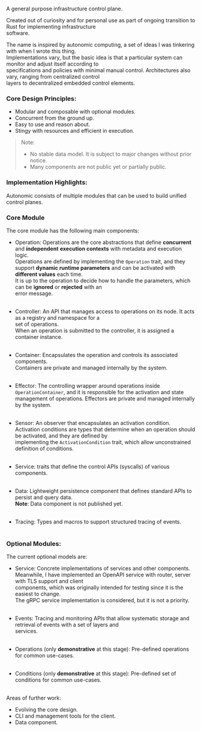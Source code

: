 A general purpose infrastructure control plane.

Created out of curiosity and for personal use as part of ongoing transition to Rust for implementing infrastructure <br>
software.

The name is inspired by autonomic computing, a set of ideas I was tinkering with when I wrote this thing.<br>
Implementations vary, but the basic idea is that a particular system can monitor and adjust itself according to <br>
specifications and policies with minimal manual control. Architectures also vary, ranging from centralized control <br>
layers to decentralized embedded control elements.

### Core Design Principles:
* Modular and composable with optional modules.
* Concurrent from the ground up.
* Easy to use and reason about.
* Stingy with resources and efficient in execution.

> Note:
> - No stable data model. It is subject to major changes without prior notice. 
> - Many components are not public yet or partially public.

### Implementation Highlights:
Autonomic consists of multiple modules that can be used to build unified control planes.

### Core Module
The core module has the following main components:

* Operation: Operations are the core abstractions that define **concurrent** and **independent** **execution contexts**
with metadata and execution logic.<br>
Operations are defined by implementing the `Operation` trait, and they support **dynamic runtime parameters** and can be activated with **different values** each time.<br>
It is up to the operation to decide how to handle the parameters, which can be **ignored** or **rejected** with an <br>
error message.<br><br>

* Controller: An API that manages access to operations on its node. It acts as a registry and namespace for a <br>
set of operations.<br> When an operation is submitted to the controller, it is assigned a container instance.<br><br>

* Container: Encapsulates the operation and controls its associated components.<br>
Containers are private and managed internally by the system.<br><br>

* Effector: The controlling wrapper around operations inside `OperationContainer`, and it is responsible for the 
activation and state management of operations. Effectors are private and managed internally by the system.<br><br>

* Sensor: An observer that encapsulates an activation condition.<br>
Activation conditions are types that determine when an operation should be activated, and they are defined by <br>
implementing the `ActivationCondition` trait, which allow unconstrained definition of conditions.<br><br>

* Service: traits that define the control APIs (syscalls) of various components.<br><br>

* Data: Lightweight persistence component that defines standard APIs to persist and query data.<br>
**Note**: Data component is not published yet.<br><br>

* Tracing: Types and macros to support structured tracing of events.<br><br>

### Optional Modules:

The current optional models are:

* Service: Concrete implementations of services and other components.<br>
Meanwhile, I have implemented an OpenAPI service with router, server with TLS support and client <br>
components, which was originally intended for testing since it is the easiest to change.<br>
The gRPC service implementation is considered, but it is not a priority.<br><br>

* Events: Tracing and monitoring APIs that allow systematic storage and retrieval of events with a set of layers and <br>
services.<br><br>

* Operations (only **demonstrative** at this stage): Pre-defined operations for common use-cases.<br><br>

* Conditions (only **demonstrative** at this stage): Pre-defined set of conditions for common use-cases.<br><br>

Areas of further work:
* Evolving the core design.
* CLI and management tools for the client.
* Data component.
